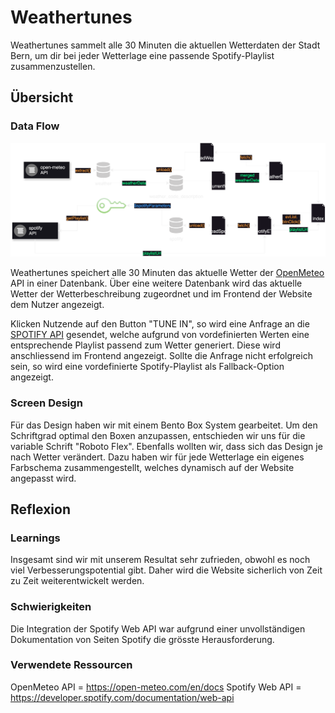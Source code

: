 # Weathertunes
Weathertunes sammelt alle 30 Minuten die aktuellen Wetterdaten der Stadt Bern, um dir bei jeder Wetterlage eine passende Spotify-Playlist zusammenzustellen.

## Übersicht

### Data Flow

![Flowchart](https://github.com/y-neck/weathertunes/blob/main/frontend/public/img/documentation/api_flowchart_weathertunes.drawio.svg)

Weathertunes speichert alle 30 Minuten das aktuelle Wetter der [OpenMeteo](https://open-meteo.com/) API in einer Datenbank. Über eine weitere Datenbank wird das aktuelle Wetter der Wetterbeschreibung zugeordnet und im Frontend der Website dem Nutzer angezeigt.

Klicken Nutzende auf den Button "TUNE IN", so wird eine Anfrage an die [SPOTIFY API](https://developer.spotify.com/) gesendet, welche aufgrund von vordefinierten Werten eine entsprechende Playlist passend zum Wetter generiert. Diese wird anschliessend im Frontend angezeigt.
Sollte die Anfrage nicht erfolgreich sein, so wird eine vordefinierte Spotify-Playlist als Fallback-Option angezeigt.

### Screen Design
Für das Design haben wir mit einem Bento Box System gearbeitet. Um den Schriftgrad optimal den Boxen anzupassen, entschieden wir uns für die variable Schrift "Roboto Flex".
Ebenfalls wollten wir, dass sich das Design je nach Wetter verändert. Dazu haben wir für jede Wetterlage ein eigenes Farbschema zusammengestellt, welches dynamisch auf der Website angepasst wird.

## Reflexion

### Learnings
Insgesamt sind wir mit unserem Resultat sehr zufrieden, obwohl es noch viel Verbesserungspotential gibt. Daher wird die Website sicherlich von Zeit zu Zeit weiterentwickelt werden.

### Schwierigkeiten
Die Integration der Spotify Web API war aufgrund einer unvollständigen Dokumentation von Seiten Spotify die grösste Herausforderung.

### Verwendete Ressourcen
OpenMeteo API = https://open-meteo.com/en/docs
Spotify Web API = https://developer.spotify.com/documentation/web-api